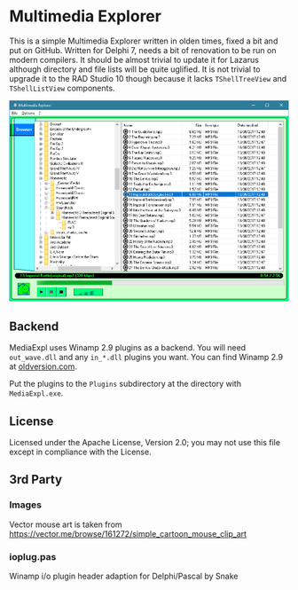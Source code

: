 # Multimedia Explorer

This is a simple Multimedia Explorer written in olden times, fixed a bit and put on GitHub.
Written for Delphi 7, needs a bit of renovation to be run on modern compilers. It should be
almost trivial to update it for Lazarus although directory and file lists will be quite 
uglified. It is not trivial to upgrade it to the RAD Studio 10 though because it lacks
`TShellTreeView` and `TShellListView` components.

![Screenshot](Docs/Screenshot.png)

## Backend

MediaExpl uses Winamp 2.9 plugins as a backend. You will need `out_wave.dll` and any 
`in_*.dll` plugins you want. You can find Winamp 2.9 at 
[oldversion.com](http://www.oldversion.com/windows/winamp/).

Put the plugins to the `Plugins` subdirectory at the directory with `MediaExpl.exe`.

## License

Licensed under the Apache License, Version 2.0;
you may not use this file except in compliance with the License.

## 3rd Party

### Images

Vector mouse art is taken from <https://vector.me/browse/161272/simple_cartoon_mouse_clip_art>

### ioplug.pas

Winamp i/o plugin header adaption for Delphi/Pascal by Snake

